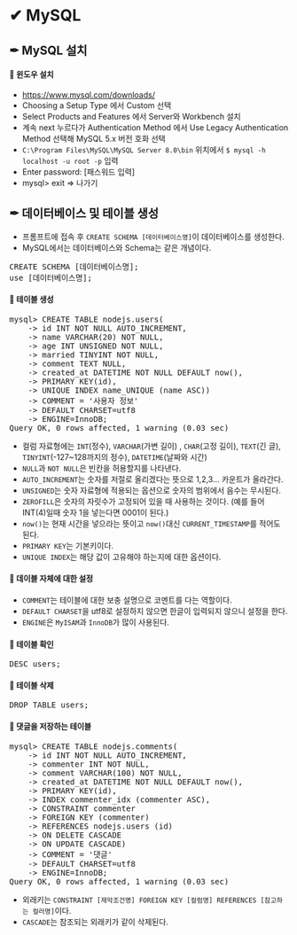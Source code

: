 # ✔ MySQL
## ✒ MySQL 설치
#### 🔸 윈도우 설치
- https://www.mysql.com/downloads/
- Choosing a Setup Type 에서 Custom 선택
- Select Products and Features 에서 Server와 Workbench 설치
- 계속 next 누르다가 Authentication Method 에서 Use Legacy Authentication Method 선택해 MySQL 5.x 버전 호화 선택
- `C:\Program Files\MySQL\MySQL Server 8.0\bin` 위치에서 `$ mysql -h localhost -u root -p` 입력
- Enter password: [패스워드 입력]
- mysql> exit => 나가기

## ✒ 데이터베이스 및 테이블 생성
- 프롬프트에 접속 후 `CREATE SCHEMA [데이터베이스명]`이 데이터베이스를 생성한다.
- MySQL에서는 데이터베이스와 Schema는 같은 개념이다.
<pre>
CREATE SCHEMA [데이터베이스명];
use [데이터베이스명];
</pre>
#### 🔸 테이블 생성
<pre>
mysql> CREATE TABLE nodejs.users(
    -> id INT NOT NULL AUTO_INCREMENT,
    -> name VARCHAR(20) NOT NULL,
    -> age INT UNSIGNED NOT NULL,
    -> married TINYINT NOT NULL,
    -> comment TEXT NULL,
    -> created_at DATETIME NOT NULL DEFAULT now(),
    -> PRIMARY KEY(id),
    -> UNIQUE INDEX name_UNIQUE (name ASC))
    -> COMMENT = '사용자 정보'
    -> DEFAULT CHARSET=utf8
    -> ENGINE=InnoDB;
Query OK, 0 rows affected, 1 warning (0.03 sec)
</pre>
- 컬럼 자료형에는 `INT`(정수), `VARCHAR`(가변 길이) , `CHAR`(고정 길이), `TEXT`(긴 글), `TINYINT`(-127~128까지의 정수), `DATETIME`(날짜와 시간)
- `NULL`과 `NOT NULL`은 빈칸을 허용할지를 나타낸다.
- `AUTO_INCREMENT`는 숫자를 저절로 올리겠다는 뜻으로 1,2,3... 카운트가 올라간다.
- `UNSIGNED`는 숫자 자료형에 적용되는 옵션으로 숫자의 범위에서 음수는 무시된다.
- `ZEROFILL`은 숫자의 자릿수가 고정되어 있을 때 사용하는 것이다. (예를 들어 INT(4)일때 숫자 1을 넣는다면 0001이 된다.)
- `now()`는 현재 시간을 넣으라는 뜻이고 `now()`대신 `CURRENT_TIMESTAMP`를 적어도 된다.
- `PRIMARY KEY`는 기본키이다.
- `UNIQUE INDEX`는 해당 값이 고유해야 하는지에 대한 옵션이다.
#### 🔸 데이블 자체에 대한 설정
- `COMMENT`는 테이블에 대한 보충 설명으로 코멘트를 다는 역할이다.
- `DEFAULT CHARSET`을 utf8로 설정하지 않으면 한글이 입력되지 않으니 설정을 한다.
- `ENGINE`은 `MyISAM`과 `InnoDB`가 많이 사용된다.

#### 🔸 테이블 확인
<pre>
DESC users;
</pre>

#### 🔸 테이블 삭제
<pre>
DROP TABLE users;
</pre>

#### 🔸 댓글을 저장하는 테이블
<pre>
mysql> CREATE TABLE nodejs.comments(
    -> id INT NOT NULL AUTO_INCREMENT,
    -> commenter INT NOT NULL,
    -> comment VARCHAR(100) NOT NULL,
    -> created_at DATETIME NOT NULL DEFAULT now(),
    -> PRIMARY KEY(id),
    -> INDEX commenter_idx (commenter ASC),
    -> CONSTRAINT commenter
    -> FOREIGN KEY (commenter)
    -> REFERENCES nodejs.users (id)
    -> ON DELETE CASCADE
    -> ON UPDATE CASCADE)
    -> COMMENT = '댓글'
    -> DEFAULT CHARSET=utf8
    -> ENGINE=InnoDB;
Query OK, 0 rows affected, 1 warning (0.03 sec)
</pre>
- 외래키는 `CONSTRAINT [제악조건명] FOREIGN KEY [컬럼명] REFERENCES [참고하는 컬러명]`이다.
- `CASCADE`는 참조되는 외래키가 같이 삭제된다.